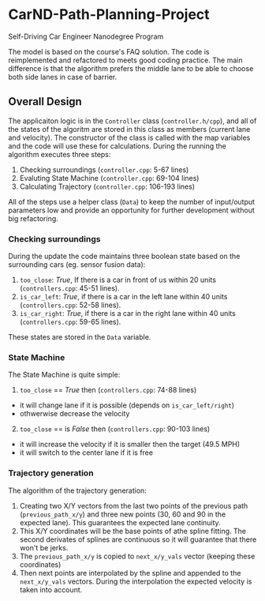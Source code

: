 # CarND-Path-Planning-Project
Self-Driving Car Engineer Nanodegree Program

The model is based on the course's FAQ solution. The code is reimplemented and refactored to meets good coding practice. The main difference is that the algorithm prefers the middle lane to be able to choose both side lanes in case of barrier. 

## Overall Design
The applicaiton logic is in the `Controller` class (`controller.h/cpp`), and all of the states of the algoritm are stored in this class as members (current lane and velocity). The constructor of the class is called with the map variables and the code will use these for calculations.
During the running the algorithm executes three steps:
1. Checking surroundings (`controller.cpp`: 5-67 lines)
2. Evaluting State Machine (`controller.cpp`: 69-104 lines)
3. Calculating Trajectory (`controller.cpp`: 106-193 lines)

All of the steps use a helper class (`Data`) to keep the number of input/output parameters low and provide an opportunity for further development without big refactoring.

### Checking surroundings
During the update the code maintains three boolean state based on the surrounding cars (eg. sensor fusion data):
1. `too_close`: *True*, If there is a car in front of us within 20 units (`controllers.cpp`: 45-51 lines).
2. `is_car_left`: *True*, if there is a car in the left lane within 40 units (`controllers.cpp`: 52-58 lines).
3. `is_car_right`: *True*, if there is a car in the right lane within 40 units  (`controllers.cpp`: 59-65 lines).

These states are stored in the `Data` variable.

### State Machine
The State Machine is quite simple:
1. `too_close` == *True* then (`controllers.cpp`: 74-88 lines)
  * it will change lane if it is possible (depends on `is_car_left/right`)
  * othwerwise decrease the velocity
2. `too_close` == is *False* then (`controllers.cpp`: 90-103 lines)
  * it will increase the velocity if it is smaller then the target (49.5 MPH)
  * it will switch to the center lane if it is free

### Trajectory generation
The algorithm of the trajectory generation:
1. Creating two X/Y vectors from the last two points of the previous path (`previous_path_x/y`) and three new points (30, 60 and 90 in the expected lane). This guarantees the expected lane continuity.
2. This X/Y coordinates will be the base points of athe spline fitting. The second derivates of splines are continuous so it will guarantee that there won't be jerks.
3. The `previous_path_x/y` is copied to `next_x/y_vals` vector (keeping these coordinates)
4. Then next points are interpolated by the spline and appended to the `next_x/y_vals` vectors. During the interpolation the expected velocity is taken into account.
